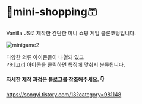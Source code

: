 # 👗mini-shopping🩳
Vanilla JS로 제작한 간단한 미니 쇼핑 게임 클론코딩입니다.

![minigame2](https://user-images.githubusercontent.com/81962246/115959549-b3a30b00-a547-11eb-8b77-8e2c87a67c46.gif)

다양한 의류 아이콘들이 나열돼 있고    
카테고리 아이콘을 클릭하면 특징에 맞춰서 분류됩니다.

#### 자세한 제작 과정은 블로그를 참조해주세요. 👇
https://songyi.tistory.com/13?category=981148
